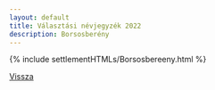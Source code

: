 ```yaml
---
layout: default
title: Választási névjegyzék 2022
description: Borsosberény
---
```


{% include settlementHTMLs/Borsosbereeny.html %}

[Vissza](../)